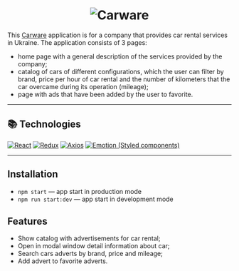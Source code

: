 # <center>![Carware](./assets/lоgo.jpg "Carware")</center>

This [Carware](https://amanavi2021.github.io/car-search-project) application is for a company that provides car rental services in Ukraine. 
The application consists of 3 pages:
- home page with a general description of the services provided by the company;
- catalog of cars of different configurations, which the user can filter by brand, price per hour of car rental and the number of kilometers that the car overcame during its operation (mileage);
- page with ads that have been added by the user to favorite.

___________________
## 📚 Technologies

[![React](https://img.shields.io/badge/React-blue?logo=react&logoColor=white)](#) [![Redux](https://img.shields.io/badge/Redux-green?logo=redux&logoColor=white)](#) [![Axios](https://img.shields.io/badge/Axios-red?logo=axios&logoColor=white)](#) [![Emotion (Styled components)](https://img.shields.io/badge/Emotion%20(Styled%20components)-pink)](#)
___________________

## Installation

- `npm start` &mdash; app start in production mode
- `npm run start:dev` &mdash; app start in development mode

## Features

- Show catalog with advertisements for car rental;
- Open in modal window detail information about car;
- Search cars adverts by brand, price and mileage;
- Add advert to favorite adverts.





